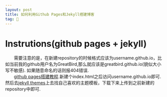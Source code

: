 ```yaml
---
layout: post
title: 如何利用Github Pages和Jekyll搭建博客
tag: 🍞
---
```


# Instrutions(github pages + jekyll)
&emsp;&emsp;需要注意的是，在新建repository的时候格式应该为username.github.io，比如当前我的github用户名为GreatBird,那么就应该是greatbird.github.io(貌似大小写不敏感). 如果随意命名的话则报404错误.<br>&emsp;&emsp;[github pages搭建教程](https://pages.github.com/).新建个index.html之后访问username.github.io即可.然后去[jekyll themes](http://jekyllthemes.org/)上去找自己喜欢的主题模板，下载下来上传到之前新建的repository中即可.

<!-- ![contributions](/assets/img/lol-contributions.png)
 -->
